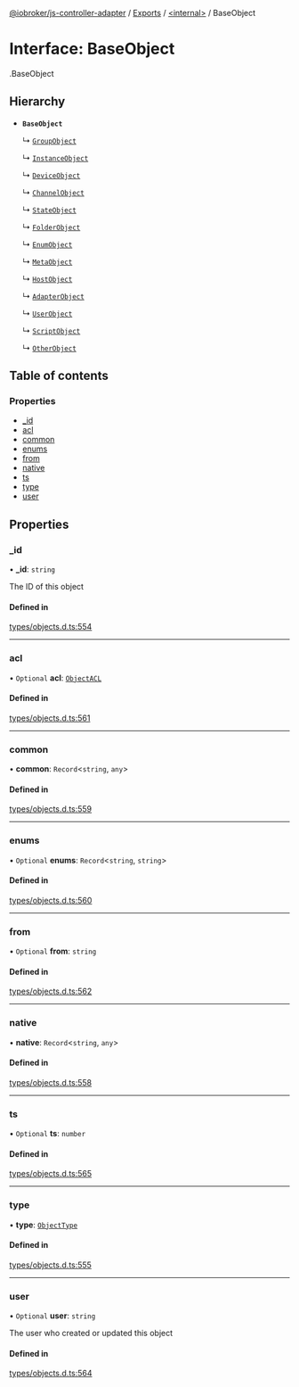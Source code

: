 [@iobroker/js-controller-adapter](../README.md) / [Exports](../modules.md) / [<internal\>](../modules/internal_.md) / BaseObject

# Interface: BaseObject

[<internal>](../modules/internal_.md).BaseObject

## Hierarchy

- **`BaseObject`**

  ↳ [`GroupObject`](internal_.GroupObject.md)

  ↳ [`InstanceObject`](internal_.InstanceObject.md)

  ↳ [`DeviceObject`](internal_.DeviceObject.md)

  ↳ [`ChannelObject`](internal_.ChannelObject.md)

  ↳ [`StateObject`](internal_.StateObject.md)

  ↳ [`FolderObject`](internal_.FolderObject.md)

  ↳ [`EnumObject`](internal_.EnumObject.md)

  ↳ [`MetaObject`](internal_.MetaObject.md)

  ↳ [`HostObject`](internal_.HostObject.md)

  ↳ [`AdapterObject`](internal_.AdapterObject.md)

  ↳ [`UserObject`](internal_.UserObject.md)

  ↳ [`ScriptObject`](internal_.ScriptObject.md)

  ↳ [`OtherObject`](internal_.OtherObject.md)

## Table of contents

### Properties

- [\_id](internal_.BaseObject.md#_id)
- [acl](internal_.BaseObject.md#acl)
- [common](internal_.BaseObject.md#common)
- [enums](internal_.BaseObject.md#enums)
- [from](internal_.BaseObject.md#from)
- [native](internal_.BaseObject.md#native)
- [ts](internal_.BaseObject.md#ts)
- [type](internal_.BaseObject.md#type)
- [user](internal_.BaseObject.md#user)

## Properties

### \_id

• **\_id**: `string`

The ID of this object

#### Defined in

[types/objects.d.ts:554](https://github.com/ioBroker/ioBroker.js-controller/blob/87eb3b2c/packages/types/objects.d.ts#L554)

___

### acl

• `Optional` **acl**: [`ObjectACL`](internal_.ObjectACL.md)

#### Defined in

[types/objects.d.ts:561](https://github.com/ioBroker/ioBroker.js-controller/blob/87eb3b2c/packages/types/objects.d.ts#L561)

___

### common

• **common**: `Record`<`string`, `any`\>

#### Defined in

[types/objects.d.ts:559](https://github.com/ioBroker/ioBroker.js-controller/blob/87eb3b2c/packages/types/objects.d.ts#L559)

___

### enums

• `Optional` **enums**: `Record`<`string`, `string`\>

#### Defined in

[types/objects.d.ts:560](https://github.com/ioBroker/ioBroker.js-controller/blob/87eb3b2c/packages/types/objects.d.ts#L560)

___

### from

• `Optional` **from**: `string`

#### Defined in

[types/objects.d.ts:562](https://github.com/ioBroker/ioBroker.js-controller/blob/87eb3b2c/packages/types/objects.d.ts#L562)

___

### native

• **native**: `Record`<`string`, `any`\>

#### Defined in

[types/objects.d.ts:558](https://github.com/ioBroker/ioBroker.js-controller/blob/87eb3b2c/packages/types/objects.d.ts#L558)

___

### ts

• `Optional` **ts**: `number`

#### Defined in

[types/objects.d.ts:565](https://github.com/ioBroker/ioBroker.js-controller/blob/87eb3b2c/packages/types/objects.d.ts#L565)

___

### type

• **type**: [`ObjectType`](../modules/internal_.md#objecttype)

#### Defined in

[types/objects.d.ts:555](https://github.com/ioBroker/ioBroker.js-controller/blob/87eb3b2c/packages/types/objects.d.ts#L555)

___

### user

• `Optional` **user**: `string`

The user who created or updated this object

#### Defined in

[types/objects.d.ts:564](https://github.com/ioBroker/ioBroker.js-controller/blob/87eb3b2c/packages/types/objects.d.ts#L564)
